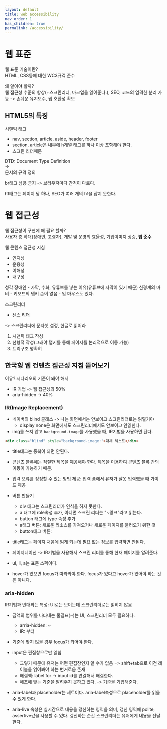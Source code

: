 ```yaml
---
layout: default
title: web accessibility
nav_order: 1
has_children: true
permalink: /accessibility/
---
```


# 웹 표준
웹 표준 기술이란?<br>
HTML, CSS등에 대한 WC3규걱 준수

왜 알아야 할까?<br>
웹 접근성 수준의 향상(+스크린리더, 마크업을 읽어준다.), SEO, 코드의 엄격한 분리 가능 -> 손쉬운 유지보수, 웹 호환성 확보

## HTML5의 특징
시맨틱 태그
- nav, section, article, aside, header, footer
- section, article은 내부에 h계열 태그를 하나 이상 포함해야 한다.
- 스크린 리더때문

DTD: Document Type Definition<br>
-> <!DOCTYPE html><br>
문서의 규격 정의

br태그 남용 금지 -> 브라우저마다 간격이 다르다.

h1태그는 페이지 당 하나, SEO가 여러 개의 h1을 잡지 못한다.

# 웹 접근성
웹 접근성이 구현에 왜 필요 할까?<br>
사용자 층 확대(장애인, 고령자), 개발 및 운영의 효율성, 기업이미지 상승, **법 준수**

웹 콘텐츠 접근성 지침
- 인지성
- 운용성
- 이해성
- 내구성

청각 장애인 - 자막, 수화, 유튜브를 넣는 이유(유튜브에 자막이 있기 때문)
신경계의 마비 - 키보드의 탭키
손이 없음 - 입 마우스도 있다.

스크린리더
- 센스 리더

<html lang="ko"> -> 스크린리더에 문자셋 설정, 한글로 읽어라

1. 시맨틱 태그 작성
2. 선형적 작성(그래야 탭키를 통해 페이지를 논리적으로 이동 가능)
3. 트리구조 명확히

## 한국형 웹 컨텐츠 접근성 지침 뜯어보기
이유? 시나리오의 기준이 돼야 해서<br>

- IR 기법 -> 웹 접근성의 50%
- aria-hidden -> 40%


### IR(Image Replacement)
- 네이버의 blind 클래스 -> 나는 화면에서는 안보이고 스크린리더로는 읽힐거야
  - display none은 화면에서도 스크린리더에서도 안보이고 안읽힌다.
- img를 쓰지 않고 `background-image`를 사용했을 때, IR기법을 사용하면 된다.
``` html
<div class="blind" style="background-image:">대체 텍스트</div>
```
- title태그는 중복이 되면 안된다.
- 콘텐츠 블록에는 적절한 제목을 제공해야 한다. 제목을 이용하여 콘텐츠 블록 간의 이동이 가능하기 때문.
- 입력 오류를 정정할 수 있는 방법 제공: 입력 폼에서 유저가 잘못 입력했을 때 가이드 제공

- 버튼 만들기
  - div 태그는 스크린리더가 인식을 하지 못한다.
  - a 태그에 role속성 추가, 아니면 스크린 리더는 "~링크"라고 읽는다.
  - button 태그에 type 속성 추가
  - a태그 버튼: 새로운 리소스를 가져오거나 새로운 페이지를 불러오기 위한 것
  - button태그 버튼: 
- title태그는 페이지 처음에 읽게 되는데 필요 없는 정보를 입력하면 안된다.
- 페이지네이션 -> IR기법을 사용해서 스크린 리더를 통해 현재 페이지를 알려준다.
- ul, li, a는 표준 스펙이다.
- hover가 있으면 focus가 따라와야 한다. focus가 있다고 hover가 있어야 하는 것은 아니다.

### aria-hidden
IR기법과 반대되는 특성: UI로는 보이는데 스크린리더로는 읽히지 않음
- 금액의 범위를 나타내는 물결표(~)는 UI, 스크린리더 모두 필요하다.
  - arria-hidden: ~
  - IR: 부터

- 기준에 맞지 않을 경우 focus가 되어야 한다.
- input은 편집창으로만 읽힘
  - 그렇기 때문에 유저는 어떤 편집창인지 알 수가 없음 => shift+tab으로 이전 레이블을 읽어봐야 하는 번거로움 존재
  - 해결책: label for -> input id를 연결해서 해결한다.
  - 애초에 맞는 기준을 알려주지 못하고 있다. -> 기준을 기입해준다.
- aria-label과 placeholder는 세트이다. aria-label속성으로 placeholder를 읽을 수 있게 한다.
- aria-live 속성은 실시간으로 내용을 갱신하는 영역을 의미, 갱신 영역에 polite, assertive값을 사용할 수 있다. 갱신하는 순간 스크린리더는 유저에게 내용을 전달한다.
